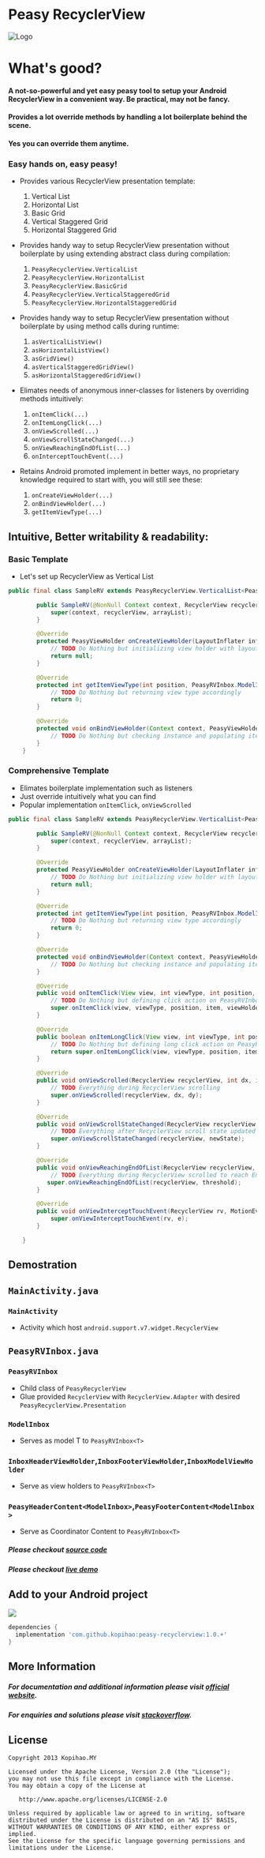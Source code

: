 Peasy RecyclerView
============

![Logo](https://raw.githubusercontent.com/kopihao/peasy-recyclerview/master/photoshop/peasy-recyclerview.png)

# What's good?
#### A not-so-powerful and yet easy peasy tool to setup your Android RecyclerView in a convenient way. Be practical, may not be fancy.

#### Provides a lot override methods by handling a lot boilerplate behind the scene. 
#### Yes you can override them anytime. 

### Easy hands on, easy peasy!

* Provides various RecyclerView presentation template:
    1) Vertical List
    2) Horizontal List
    3) Basic Grid
    4) Vertical Staggered Grid
    5) Horizontal Staggered Grid

* Provides handy way to setup RecyclerView presentation without boilerplate by using extending abstract class during compilation:
    1) `PeasyRecyclerView.VerticalList`
    2) `PeasyRecyclerView.HorizontalList`
    3) `PeasyRecyclerView.BasicGrid`
    4) `PeasyRecyclerView.VerticalStaggeredGrid`
    5) `PeasyRecyclerView.HorizontalStaggeredGrid`

* Provides handy way to setup RecyclerView presentation without boilerplate by using method calls during runtime:
    1) `asVerticalListView()`
    2) `asHorizontalListView()`
    3) `asGridView()`
    4) `asVerticalStaggeredGridView()`
    5) `asHorizontalStaggeredGridView()`

* Elimates needs of anonymous inner-classes for listeners by overriding methods intuitively:
    1) `onItemClick(...)`
    2) `onItemLongClick(...)`
    3) `onViewScrolled(...)`
    4) `onViewScrollStateChanged(...)`
    5) `onViewReachingEndOfList(...)`
    6) `onInterceptTouchEvent(...)`

* Retains Android promoted implement in better ways, no proprietary knowledge required to start with, you will still see these:
    1) `onCreateViewHolder(...)`
    2) `onBindViewHolder(...)`
    3) `getItemViewType(...)`

## Intuitive, Better writability & readability:
### Basic Template
* Let's set up RecyclerView as Vertical List
```java
public final class SampleRV extends PeasyRecyclerView.VerticalList<PeasyRVInbox.ModelInbox> {

        public SampleRV(@NonNull Context context, RecyclerView recyclerView, ArrayList arrayList) {
            super(context, recyclerView, arrayList);
        }

        @Override
        protected PeasyViewHolder onCreateViewHolder(LayoutInflater inflater, ViewGroup parent, int viewType) {
            // TODO Do Nothing but initializing view holder with layout_id
            return null;
        }

        @Override
        protected int getItemViewType(int position, PeasyRVInbox.ModelInbox item) {
            // TODO Do Nothing but returning view type accordingly
            return 0;
        }

        @Override
        protected void onBindViewHolder(Context context, PeasyViewHolder holder, int position, PeasyRVInbox.ModelInbox item) {
            // TODO Do Nothing but checking instance and populating item to view with view holder
        }
    }
```

### Comprehensive Template
* Elimates boilerplate implementation such as listeners
* Just override intuitively what you can find
* Popular implementation `onItemClick`, `onViewScrolled`

```java
public final class SampleRV extends PeasyRecyclerView.VerticalList<PeasyRVInbox.ModelInbox> {

        public SampleRV(@NonNull Context context, RecyclerView recyclerView, ArrayList arrayList) {
            super(context, recyclerView, arrayList);
        }

        @Override
        protected PeasyViewHolder onCreateViewHolder(LayoutInflater inflater, ViewGroup parent, int viewType) {
            // TODO Do Nothing but initializing view holder with layout_id
            return null;
        }

        @Override
        protected int getItemViewType(int position, PeasyRVInbox.ModelInbox item) {
            // TODO Do Nothing but returning view type accordingly
            return 0;
        }

        @Override
        protected void onBindViewHolder(Context context, PeasyViewHolder holder, int position, PeasyRVInbox.ModelInbox item) {
            // TODO Do Nothing but checking instance and populating item to view with view holder
        }

        @Override
        public void onItemClick(View view, int viewType, int position, PeasyRVInbox.ModelInbox item, PeasyViewHolder viewHolder) {
            // TODO Do Nothing but defining click action on PeasyRVInbox item
            super.onItemClick(view, viewType, position, item, viewHolder);
        }

        @Override
        public boolean onItemLongClick(View view, int viewType, int position, PeasyRVInbox.ModelInbox item, PeasyViewHolder viewHolder) {
            // TODO Do Nothing but defining long click action on PeasyRVInbox item
            return super.onItemLongClick(view, viewType, position, item, viewHolder);
        }

        @Override
        public void onViewScrolled(RecyclerView recyclerView, int dx, int dy) {
            // TODO Everything during RecyclerView scrolling
            super.onViewScrolled(recyclerView, dx, dy);
        }

        @Override
        public void onViewScrollStateChanged(RecyclerView recyclerView, int newState) {
            // TODO Everything after RecyclerView scroll state updated
            super.onViewScrollStateChanged(recyclerView, newState);
        }

        @Override
        public void onViewReachingEndOfList(RecyclerView recyclerView, int threshold) {
            // TODO Everything during RecyclerView scrolled to reach End of List 
           super.onViewReachingEndOfList(recyclerView, threshold);
        }

        @Override
        public void onViewInterceptTouchEvent(RecyclerView rv, MotionEvent e) {
            super.onViewInterceptTouchEvent(rv, e);
        }

    }
```

Demostration
--------  
## `MainActivity.java`
### `MainActivity`
* Activity which host  `android.support.v7.widget.RecyclerView`

## `PeasyRVInbox.java`
### `PeasyRVInbox`
* Child class of `PeasyRecyclerView` 
* Glue provided `RecyclerView` with `RecyclerView.Adapter` with desired `PeasyRecyclerView.Presentation`
### `ModelInbox`
* Serves as model T to `PeasyRVInbox<T>`
### `InboxHeaderViewHolder`,`InboxFooterViewHolder`,`InboxModelViewHolder`
* Serve as view holders to `PeasyRVInbox<T>`
### `PeasyHeaderContent<ModelInbox>`,`PeasyFooterContent<ModelInbox>`
* Serve as Coordinator Content to `PeasyRVInbox<T>` 

##### __Please checkout [source code][3]__
##### __Please checkout [live demo][4]__

Add to your Android project
--------
<a href="https://search.maven.org/#search%7Cga%7C1%7Cg%3A%22com.github.kopihao%22%20AND%20a%3A%22peasy-recyclerview%22"><img src="https://img.shields.io/maven-central/v/com.github.kopihao/peasy-recyclerview.svg"></a>

```gradle
dependencies {
  implementation 'com.github.kopihao:peasy-recyclerview:1.0.+'
} 
```

More Information
-------- 
##### For documentation and additional information please visit [official website][1]. 
##### For enquiries and solutions please visit [stackoverflow][2].

License
-------

    Copyright 2013 Kopihao.MY

    Licensed under the Apache License, Version 2.0 (the "License");
    you may not use this file except in compliance with the License.
    You may obtain a copy of the License at

       http://www.apache.org/licenses/LICENSE-2.0

    Unless required by applicable law or agreed to in writing, software
    distributed under the License is distributed on an "AS IS" BASIS,
    WITHOUT WARRANTIES OR CONDITIONS OF ANY KIND, either express or implied.
    See the License for the specific language governing permissions and
    limitations under the License.

 [1]: https://github.com/kopihao/peasy-recyclerview/
 [2]: https://stackoverflow.com/questions/tagged/peasy-recyclerview?sort=frequent
 [3]: https://github.com/kopihao/peasy-recyclerview/tree/master/sample/src/main/java/com/kopirealm/peasyrecyclerview
 [4]: https://appetize.io/app/t8qxw721bcrmdudbf6ftjdpduw?device=nexus5&scale=75&orientation=portrait&osVersion=7.1
